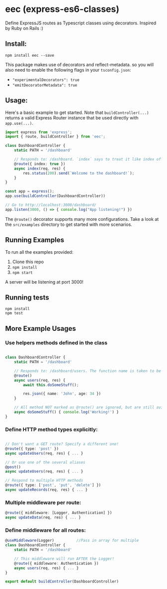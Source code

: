 # eec (express-es6-classes)
Define ExpressJS routes as Typescript classes using decorators. Inspired by Ruby on Rails :)

## Install:
```
npm install eec --save
```

This package makes use of decorators and reflect-metadata. so you will also need to enable the following flags in your `tsconfig.json`:
* `"experimentalDecorators": true`
* `"emitDecoratorMetadata": true`

## Usage:

Here's a basic example to get started. Note that `buildController(...)` returns a valid Express Router instance that be used directly with `app.use(...)`.

```typescript
import express from 'express';
import { route, buildController } from 'eec';

class DashboardController {
    static PATH = '/dashboard'

    // Responds to: /dashboard. `index` says to treat it like index of the PATH
    @route({ index: true })
    async index(req, res) {
        res.status(200).send(`Welcome to the dashboard!`);
    }
}

const app = express();
app.use(buildController(DashboardController))

// Go to http://localhost:3000/dashboard/
app.listen(3000, () => { console.log("App listening!") })
```


The `@route()` decorator supports many more configurations. Take a look at the `src/examples` directory to get started with more scenarios.

## Running Examples
To run all the examples provided:
1. Clone this repo
2. `npm install`
3. `npm start`

A server will be listening at port 3000!

## Running tests
```
npm install
npm test
```

## More Example Usages

### Use helpers methods defined in the class
```typescript

class DashboardController {
    static PATH = '/dashboard'

    // Responds to: /dashboard/users. The function name is taken to be the endpoint!
    @route()
    async users(req, res) {
        await this.doSomeStuff();

        res.json({ name: 'John', age: 34 })
    }

    // All method NOT marked as @route() are ignored, but are still avilable in each route.
    async doSomeStuff() { console.log('Working!') }
}
```

### Define HTTP method types explicitly:
```typescript

// Don't want a GET route? Specify a different one!
@route({ type: 'post' })
async updateUsers(req, res) { ... }

// Or use one of the several aliases
@post()
async updateUsers(req, res) { ... }

// Respond to multiple HTTP methods
@route({ type: ['post', 'put', 'delete'] })
async updateRecords(req, res) { ... }
```

### Multiple middleware per route:
```typescript
@route({ middleware: [Logger, Authentication] })
async updateData(req, res) { ... }
```

### Define middleware for all routes:
```typescript
@useMiddleware(Logger)          //Pass in array for multiple
class DashboardController {
    static PATH = '/dashboard'

    // This middleware will run AFTER the Logger!
    @route({ middleware: Authentication })
    async users(req, res) { ... }
}

export default buildController(DashboardController)
```